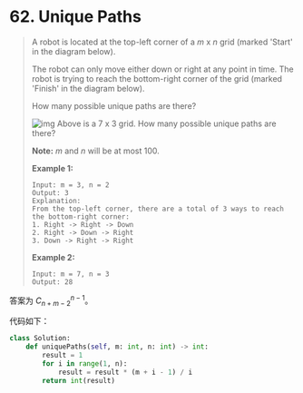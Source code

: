 # 62. Unique Paths

> A robot is located at the top-left corner of a *m* x *n* grid (marked 'Start' in the diagram below).
>
> The robot can only move either down or right at any point in time. The robot is trying to reach the bottom-right corner of the grid (marked 'Finish' in the diagram below).
>
> How many possible unique paths are there?
>
> ![img](https://assets.leetcode.com/uploads/2018/10/22/robot_maze.png)
> Above is a 7 x 3 grid. How many possible unique paths are there?
>
> **Note:** *m* and *n* will be at most 100.
>
> **Example 1:**
>
> ```
> Input: m = 3, n = 2
> Output: 3
> Explanation:
> From the top-left corner, there are a total of 3 ways to reach the bottom-right corner:
> 1. Right -> Right -> Down
> 2. Right -> Down -> Right
> 3. Down -> Right -> Right
> ```
>
> **Example 2:**
>
> ```
> Input: m = 7, n = 3
> Output: 28
> ```

答案为 $C_{n+m-2}^{n-1}$。

代码如下：

```python
class Solution:
    def uniquePaths(self, m: int, n: int) -> int:
        result = 1
        for i in range(1, n):
            result = result * (m + i - 1) / i
        return int(result)
```

